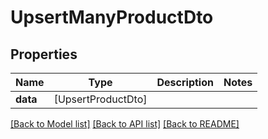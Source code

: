 # UpsertManyProductDto

## Properties
Name | Type | Description | Notes
------------ | ------------- | ------------- | -------------
**data** | [UpsertProductDto] |  | 

[[Back to Model list]](../README.md#documentation-for-models) [[Back to API list]](../README.md#documentation-for-api-endpoints) [[Back to README]](../README.md)


